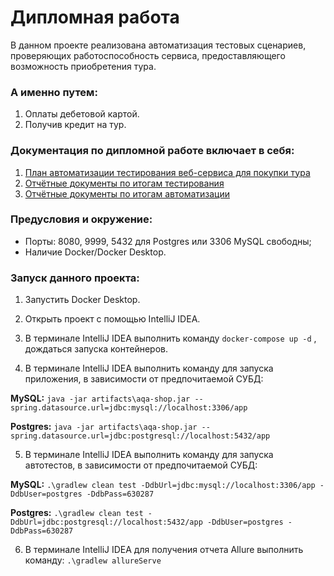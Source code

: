 
# Дипломная работа

В данном проекте реализована автоматизация тестовых сценариев, проверяющих работоспособность сервиса, предоставляющего возможность приобретения тура.

### А именно путем:

1. Оплаты дебетовой картой.
2. Получив кредит на тур.

### Документация по дипломной работе включает в себя:

1. [План автоматизации тестирования веб-сервиса для покупки тура](https://github.com/fshakrun/Diploma-QA-Netology/blob/main/Plan.md)
2. [Отчётные документы по итогам тестирования](https://github.com/fshakrun/Diploma-QA-Netology/blob/main/Report.md)
2. [Отчётные документы по итогам автоматизации](https://github.com/fshakrun/Diploma-QA-Netology/blob/main/Summary.md)


### Предусловия и окружение:

* Порты: 8080, 9999, 5432 для Postgres или 3306 MySQL свободны;
* Наличие Docker/Docker Desktop.

### Запуск данного проекта:

1. Запустить Docker Desktop.

2. Открыть проект с помощью IntelliJ IDEA.

3. В терминале IntelliJ IDEA выполнить команду ```docker-compose up -d``` , дождаться запуска контейнеров.

4. В терминале IntelliJ IDEA выполнить команду для запуска приложения, в зависимости от предпочитаемой СУБД:

**MySQL:** ```java -jar artifacts\aqa-shop.jar --spring.datasource.url=jdbc:mysql://localhost:3306/app```

**Postgres:** ```java -jar artifacts\aqa-shop.jar --spring.datasource.url=jdbc:postgresql://localhost:5432/app ```

5. В терминале IntelliJ IDEA выполнить команду для запуска автотестов, в зависимости от предпочитаемой СУБД:

**MySQL:** ```.\gradlew clean test -DdbUrl=jdbc:mysql://localhost:3306/app -DdbUser=postgres -DdbPass=630287```

**Postgres:** ```.\gradlew clean test -DdbUrl=jdbc:postgresql://localhost:5432/app -DdbUser=postgres -DdbPass=630287```


6. В терминале IntelliJ IDEA для получения отчета Allure выполнить команду: ```.\gradlew allureServe```
